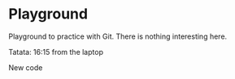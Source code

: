 # Playground
Playground to practice with Git. There is nothing interesting here.

Tatata: 16:15 from the laptop


New code

